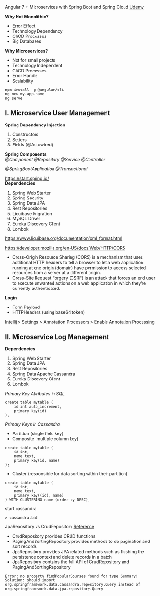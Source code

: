 Angular 7 + Microservices with Spring Boot and Spring Cloud
[Udemy](https://www.udemy.com/angular-7-microservices-with-spring-boot-and-spring-cloud/)

**Why Not Monolithic?**
- Error Effect
- Technology Dependency
- CI/CD Processes
- Big Databases

**Why Microservices?**
- Not for small projects
- Technology Independent
- CI/CD Processes
- Error Handle
- Scalability

```
npm install -g @angular/cli
ng new my-app-name
ng serve
```
 
## I. Microservice User Management
  
**Spring Dependency Injection**
1. Constructors
2. Setters
3. Fields (@Autowired)

**Spring Components**  
*@Component @Repository @Service @Controller*

*@SpringBootApplication*
*@Transactional*

https://start.spring.io/  
**Dependencies**
1. Spring Web Starter
2. Spring Security
3. Spring Data JPA
4. Rest Repositories
5. Liquibase Migration
6. MySQL Driver
7. Eureka Discovery Client
8. Lombok

https://www.liquibase.org/documentation/xml_format.html 

https://developer.mozilla.org/en-US/docs/Web/HTTP/CORS

- Cross-Origin Resource Sharing (CORS) is a mechanism that uses additional HTTP headers to tell a browser to let a web application running at one origin (domain) have permission to access selected resources from a server at a different origin.
- Cross-Site Request Forgery (CSRF) is an attack that forces an end user to execute unwanted actions on a web application in which they're currently authenticated. 

**Login**
- Form Payload
- HTTPHeaders (using base64 token)


Intellij > Settings > Annotation Processors > Enable Annotation Processing

## II. Microservice Log Management
**Dependencies**
1. Spring Web Starter
2. Spring Data JPA
4. Rest Repositories
5. Spring Data Apache Cassandra
6. Eureka Discovery Client
7. Lombok

*Primary Key Attributes in SQL*
```
create table mytable (
	id int auto_increment,
	primary key(id)
);
```

*Primary Keys in Cassandra*
- Partition (single field key)
- Composite (multiple column key)
```
create table mytable (
	id int,
	name text,
	primary key(id, name)
);
```
- Cluster (responsible for data sorting within their partition)
```
create table mytable (
	id int,
	name text,
	primary key((id), name)	
) WITH CLUSTERING name (order by DESC); 
```

start cassandra
```
> cassandra.bat
```

JpaRepository vs CrudRepository [Reference](https://www.baeldung.com/spring-data-repositories)
- CrudRepository provides CRUD functions
- PagingAndSortingRepository provides methods to do pagination and sort records
- JpaRepository provides JPA related methods such as flushing the persistence context and delete records in a batch
- JpaRepository contains the full API of CrudRepository and PagingAndSortingRepository

```
Error: no property findPopularCourses found for type Summary!
Solution: should import org.springframework.data.cassandra.repository.Query instead of org.springframework.data.jpa.repository.Query
```

